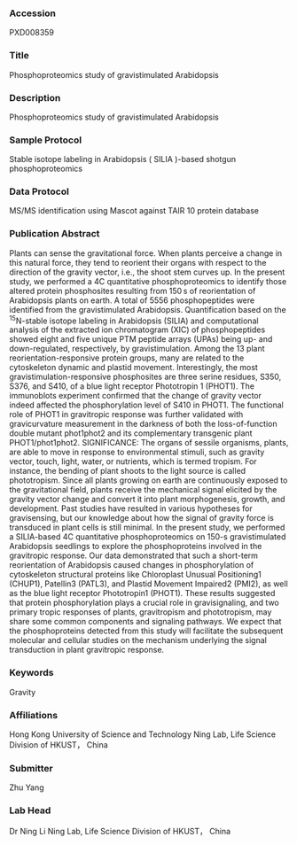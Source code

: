 ### Accession
PXD008359

### Title
Phosphoproteomics study of gravistimulated Arabidopsis

### Description
Phosphoproteomics study of gravistimulated Arabidopsis

### Sample Protocol
Stable isotope labeling in Arabidopsis ( SILIA )-based shotgun phosphoproteomics

### Data Protocol
MS/MS identification using Mascot against TAIR 10 protein database

### Publication Abstract
Plants can sense the gravitational force. When plants perceive a change in this natural force, they tend to reorient their organs with respect to the direction of the gravity vector, i.e., the shoot stem curves up. In the present study, we performed a 4C quantitative phosphoproteomics to identify those altered protein phosphosites resulting from 150&#x202f;s of reorientation of Arabidopsis plants on earth. A total of 5556 phosphopeptides were identified from the gravistimulated Arabidopsis. Quantification based on the <sup>15</sup>N-stable isotope labeling in Arabidopsis (SILIA) and computational analysis of the extracted ion chromatogram (XIC) of phosphopeptides showed eight and five unique PTM peptide arrays (UPAs) being up- and down-regulated, respectively, by gravistimulation. Among the 13 plant reorientation-responsive protein groups, many are related to the cytoskeleton dynamic and plastid movement. Interestingly, the most gravistimulation-responsive phosphosites are three serine residues, S350, S376, and S410, of a blue light receptor Phototropin 1 (PHOT1). The immunoblots experiment confirmed that the change of gravity vector indeed affected the phosphorylation level of S410 in PHOT1. The functional role of PHOT1 in gravitropic response was further validated with gravicurvature measurement in the darkness of both the loss-of-function double mutant phot1phot2 and its complementary transgenic plant PHOT1/phot1phot2. SIGNIFICANCE: The organs of sessile organisms, plants, are able to move in response to environmental stimuli, such as gravity vector, touch, light, water, or nutrients, which is termed tropism. For instance, the bending of plant shoots to the light source is called phototropism. Since all plants growing on earth are continuously exposed to the gravitational field, plants receive the mechanical signal elicited by the gravity vector change and convert it into plant morphogenesis, growth, and development. Past studies have resulted in various hypotheses for gravisensing, but our knowledge about how the signal of gravity force is transduced in plant cells is still minimal. In the present study, we performed a SILIA-based 4C quantitative phosphoproteomics on 150-s gravistimulated Arabidopsis seedlings to explore the phosphoproteins involved in the gravitropic response. Our data demonstrated that such a short-term reorientation of Arabidopsis caused changes in phosphorylation of cytoskeleton structural proteins like Chloroplast Unusual Positioning1 (CHUP1), Patellin3 (PATL3), and Plastid Movement Impaired2 (PMI2), as well as the blue light receptor Phototropin1 (PHOT1). These results suggested that protein phosphorylation plays a crucial role in gravisignaling, and two primary tropic responses of plants, gravitropism and phototropism, may share some common components and signaling pathways. We expect that the phosphoproteins detected from this study will facilitate the subsequent molecular and cellular studies on the mechanism underlying the signal transduction in plant gravitropic response.

### Keywords
Gravity

### Affiliations
Hong Kong University of Science and Technology
Ning Lab, Life Science Division of HKUST， China

### Submitter
Zhu Yang

### Lab Head
Dr Ning Li
Ning Lab, Life Science Division of HKUST， China


